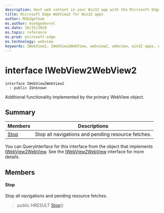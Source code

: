 ```yaml
---
description: Host web content in your Win32 app with the Microsoft Edge WebView2 control
title: Microsoft Edge WebView2 for Win32 apps
author: MSEdgeTeam
ms.author: msedgedevrel
ms.date: 10/25/2019
ms.topic: reference
ms.prod: microsoft-edge
ms.technology: webview
keywords: IWebView2, IWebView2WebView, webview2, webview, win32 apps, win32, edge
---
```


# interface IWebView2WebView2 

```
interface IWebView2WebView2
  : public IUnknown
```

Additional functionality implemented by the primary WebView object.

## Summary

 Members                        | Descriptions
--------------------------------|---------------------------------------------
[Stop](#stop) | Stop all navigations and pending resource fetches.

You can QueryInterface for this interface from the object that implements [IWebView2WebView](IWebView2WebView.md#interface_i_web_view2_web_view). See the [IWebView2WebView](IWebView2WebView.md#interface_i_web_view2_web_view) interface for more details.

## Members

#### Stop 

Stop all navigations and pending resource fetches.

> public HRESULT [Stop](#interface_i_web_view2_web_view2_1aa15faaa3d7dd58fd1fe43853ec10dbd8)()

